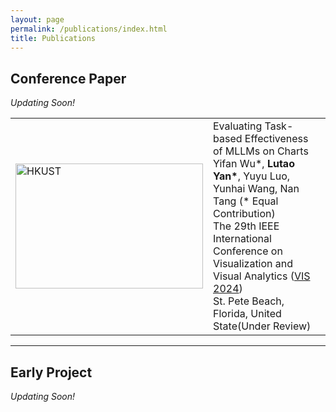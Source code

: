 ```yaml
---
layout: page
permalink: /publications/index.html
title: Publications
---
```


## Conference Paper

*Updating Soon!*

<table>
  <tr>
    <td><img src="https://lutaoyan.github.io/images/Pub/VIS2024.jpg" alt="HKUST" width="300" height="200"></td>
    <td>
      Evaluating Task-based Effectiveness of MLLMs on Charts<br>
      Yifan Wu*, <strong>Lutao Yan*</strong>, Yuyu Luo, Yunhai Wang, Nan Tang (* Equal Contribution)<br>
      The 29th IEEE International Conference on Visualization and Visual Analytics 
      (<a href="https://ieeevis.org/year/2024/welcome">VIS 2024</a>)<br>
       St. Pete Beach, Florida, United State(Under Review)
    </td>
  </tr>
</table>








---

## Early Project
*Updating Soon!*

